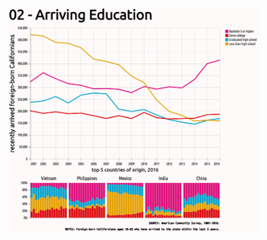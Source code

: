 ![final_image](https://github.com/Chekos/-100Viz/blob/master/%23100Viz/02%20-%20Recent%20Arrivals%20Education%20in%20CA/images/final/%23100Viz%2002%20Arriving%20Education.png)
